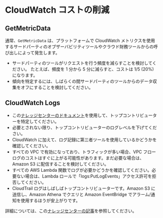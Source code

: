 # CloudWatch コストの削減

## GetMetricData

通常、`GetMetricData` は、プラットフォームで CloudWatch メトリクスを使用するサードパーティのオブザーバビリティツールやクラウド財務ツールからの呼び出しによって発生します。

- サードパーティのツールがリクエストを行う頻度を減らすことを検討してください。 たとえば、頻度を 1 分から 5 分に減らすと、コストは 1/5 (20%) になります。
- 傾向を特定するには、しばらくの間サードパーティのツールからのデータ収集をオフにすることを検討してください。

## CloudWatch Logs

- この[ナレッジセンターのドキュメント][log-article]を使用して、トップコントリビューターを特定してください。
- 必要とされない限り、トップコントリビューターのログレベルを下げてください。
- CloudWatch に加えて、ログ記録に第三者ツールを使用しているかどうかを確認してください。
- すべての VPC で有効になっており、トラフィックが多い場合、VPC フローログのコストはすぐに上がる可能性があります。まだ必要な場合は、Amazon S3 に配信することを検討してください。
- すべての AWS Lambda 関数でログが必要かどうかを確認してください。必要ない場合は、Lambda ロールで「logs:PutLogEvents」アクセス許可を拒否してください。
- CloudTrail ログはしばしばトップコントリビューターです。Amazon S3 に送信し、Amazon Athena でクエリと Amazon EventBridge でアラーム/通知を使用するほうが安上がりです。

詳細については、この[ナレッジセンターの記事][article]を参照してください。


[article]: https://aws.amazon.com/premiumsupport/knowledge-center/cloudwatch-understand-and-reduce-charges/
[log-article]: https://aws.amazon.com/premiumsupport/knowledge-center/cloudwatch-logs-bill-increase/

